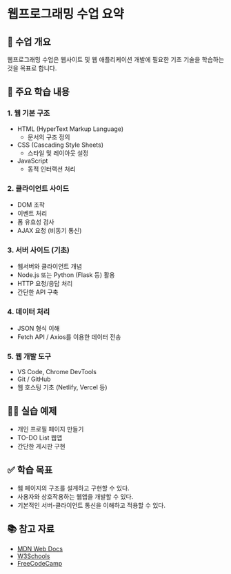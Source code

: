 # 웹프로그래밍 수업 요약

## 📌 수업 개요
웹프로그래밍 수업은 웹사이트 및 웹 애플리케이션 개발에 필요한 기초 기술을 학습하는 것을 목표로 합니다.

## 🧱 주요 학습 내용

### 1. 웹 기본 구조
- HTML (HyperText Markup Language)
  - 문서의 구조 정의
- CSS (Cascading Style Sheets)
  - 스타일 및 레이아웃 설정
- JavaScript
  - 동적 인터랙션 처리

### 2. 클라이언트 사이드
- DOM 조작
- 이벤트 처리
- 폼 유효성 검사
- AJAX 요청 (비동기 통신)

### 3. 서버 사이드 (기초)
- 웹서버와 클라이언트 개념
- Node.js 또는 Python (Flask 등) 활용
- HTTP 요청/응답 처리
- 간단한 API 구축

### 4. 데이터 처리
- JSON 형식 이해
- Fetch API / Axios를 이용한 데이터 전송

### 5. 웹 개발 도구
- VS Code, Chrome DevTools
- Git / GitHub
- 웹 호스팅 기초 (Netlify, Vercel 등)

## 🧑‍💻 실습 예제
- 개인 프로필 페이지 만들기
- TO-DO List 웹앱
- 간단한 게시판 구현

## ✅ 학습 목표
- 웹 페이지의 구조를 설계하고 구현할 수 있다.
- 사용자와 상호작용하는 웹앱을 개발할 수 있다.
- 기본적인 서버-클라이언트 통신을 이해하고 적용할 수 있다.

## 📚 참고 자료
- [MDN Web Docs](https://developer.mozilla.org/)
- [W3Schools](https://www.w3schools.com/)
- [FreeCodeCamp](https://www.freecodecamp.org/)
